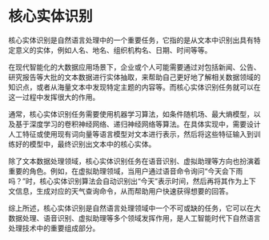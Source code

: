 # 核心实体识别

核心实体识别是自然语言处理中的一个重要任务，它指的是从文本中识别出具有特定意义的实体，例如人名、地名、组织机构名、日期、时间等等。

在现代智能化的大数据应用场景下，企业或个人可能需要通过对包括新闻、公告、研究报告等大批的文本数据进行实体抽取，来帮助自己更好地了解相关数据领域的知识点，或者从海量文本中发现特定主题的内容等。而核心实体识别任务就可以在这一过程中发挥很大的作用。

通常，核心实体识别任务需要使用机器学习算法，如条件随机场、最大熵模型，以及基于深度学习的卷积神经网络、递归神经网络等算法。在具体实现中，需要设计人工特征或使用现有词向量等语言模型对文本进行表示，然后将这些特征输入到训练好的模型中，最终识别出文本中的核心实体。

除了文本数据处理领域，核心实体识别任务在语音识别、虚拟助理等方向也扮演着重要的角色。例如，在虚拟助理领域，当用户通过语音命令询问“今天会下雨吗？”时，核心实体识别算法会自动识别出“今天”表示时间，然后再将其作为上下文信息，生成对应的天气查询命令，从而帮助用户快速获得想要的回答。

综上所述，核心实体识别是自然语言处理领域中一个不可或缺的任务，它可以在大数据处理、语音识别、虚拟助理等多个领域发挥作用，是人工智能时代下自然语言处理技术中的重要组成部分。